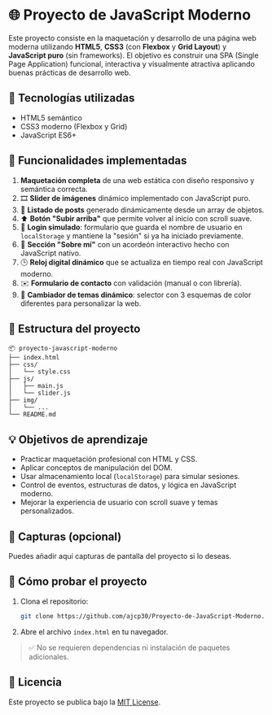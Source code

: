 # 🌐 Proyecto de JavaScript Moderno

Este proyecto consiste en la maquetación y desarrollo de una página web moderna utilizando **HTML5**, **CSS3** (con **Flexbox** y **Grid Layout**) y **JavaScript puro** (sin frameworks). El objetivo es construir una SPA (Single Page Application) funcional, interactiva y visualmente atractiva aplicando buenas prácticas de desarrollo web.

## 🧱 Tecnologías utilizadas

- HTML5 semántico
- CSS3 moderno (Flexbox y Grid)
- JavaScript ES6+

## 🚀 Funcionalidades implementadas

1. **Maquetación completa** de una web estática con diseño responsivo y semántica correcta.
2. 🎞️ **Slider de imágenes** dinámico implementado con JavaScript puro.
3. 📰 **Listado de posts** generado dinámicamente desde un array de objetos.
4. ⬆️ **Botón "Subir arriba"** que permite volver al inicio con scroll suave.
5. 🔐 **Login simulado**: formulario que guarda el nombre de usuario en `localStorage` y mantiene la "sesión" si ya ha iniciado previamente.
6. 👤 **Sección "Sobre mí"** con un acordeón interactivo hecho con JavaScript nativo.
7. 🕒 **Reloj digital dinámico** que se actualiza en tiempo real con JavaScript moderno.
8. ✉️ **Formulario de contacto** con validación (manual o con librería).
9. 🎨 **Cambiador de temas dinámico**: selector con 3 esquemas de color diferentes para personalizar la web.

## 📁 Estructura del proyecto

```
📦 proyecto-javascript-moderno
├── index.html
├── css/
│   └── style.css
├── js/
│   ├── main.js
│   └── slider.js
├── img/
│   └── ...
└── README.md
```

## 💡 Objetivos de aprendizaje

- Practicar maquetación profesional con HTML y CSS.
- Aplicar conceptos de manipulación del DOM.
- Usar almacenamiento local (`localStorage`) para simular sesiones.
- Control de eventos, estructuras de datos, y lógica en JavaScript moderno.
- Mejorar la experiencia de usuario con scroll suave y temas personalizados.

## 📸 Capturas (opcional)

Puedes añadir aquí capturas de pantalla del proyecto si lo deseas.

## 🧪 Cómo probar el proyecto

1. Clona el repositorio:
   ```bash
   git clone https://github.com/ajcp30/Proyecto-de-JavaScript-Moderno.git
   ```
2. Abre el archivo `index.html` en tu navegador.

> ✅ No se requieren dependencias ni instalación de paquetes adicionales.

## 📝 Licencia

Este proyecto se publica bajo la [MIT License](LICENSE).
